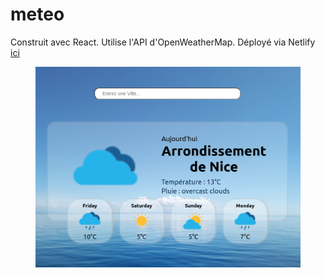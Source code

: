 # meteo

Construit avec React. Utilise l'API d'OpenWeatherMap. Déployé via Netlify [ici](https://meteo-react-vava.netlify.app)

<figure>
<img src="https://github.com/VavasseurKevin/meteo/blob/main/meteo/src/images/screenshot.png?raw=true"/>
</figure>


